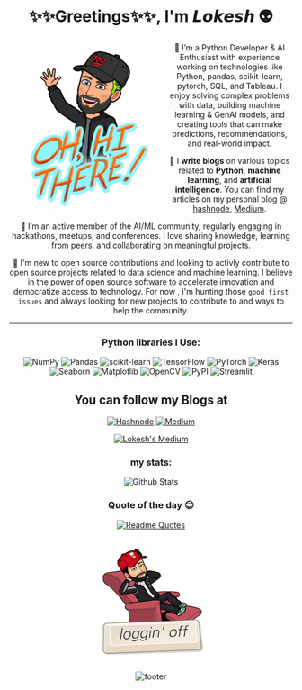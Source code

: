 <div align = "center">
<h1> ✨✨Greetings✨✨, I'm 𝙇𝙤𝙠𝙚𝙨𝙝 👽 </h1>
  
<div>
<img src = "./media/oh_hi_there.png" width = 280 align= 'left' style="margin-bottom: 10px; margin-top:15px">
</div>

🚀 I’m a Python Developer & AI Enthusiast with experience working on technologies like Python, pandas, scikit-learn, pytorch, SQL, and Tableau. I enjoy solving complex problems with data, building machine learning & GenAI models, and creating tools that can make predictions, recommendations, and real-world impact.

🚀 I **write blogs** on various topics related to **Python**, **machine learning**, and **artificial intelligence**. You can find my articles on my personal blog @ [hashnode](https://lokeshwarlakhi.hashnode.dev/), [Medium](https://medium.com/@lokeshwarlakhi).

🚀 I’m an active member of the AI/ML community, regularly engaging in hackathons, meetups, and conferences. I love sharing knowledge, learning from peers, and collaborating on meaningful projects.

🚀 I'm new to open source contributions and looking to activly contribute to open source projects related to data science and machine learning. I believe in the power of open source software to accelerate innovation and democratize access to technology. For now , i'm hunting those `good first issues` and always looking for new projects to contribute to and ways to help the community.

---

### Python libraries I Use:
![NumPy](https://img.shields.io/badge/numpy-%23013243.svg?style=for-the-badge&logo=numpy&logoColor=white)
![Pandas](https://img.shields.io/badge/pandas-%23150458.svg?style=for-the-badge&logo=pandas&logoColor=white)
![scikit-learn](https://img.shields.io/badge/scikit--learn-%23F7931E.svg?style=for-the-badge&logo=scikit-learn&logoColor=white)
![TensorFlow](https://img.shields.io/badge/TensorFlow-%23FF6F00.svg?style=for-the-badge&logo=TensorFlow&logoColor=white)
![PyTorch](https://img.shields.io/badge/PyTorch-%23EE4C2C.svg?style=for-the-badge&logo=PyTorch&logoColor=white)
![Keras](https://img.shields.io/badge/Keras-%23D00000.svg?style=for-the-badge&logo=Keras&logoColor=white)
![Seaborn](https://img.shields.io/badge/Seaborn-red.svg?style=for-the-badge&logo=Seaborn&logoColor=white)
![Matplotlib](https://img.shields.io/badge/matplotlib-orange.svg?style=for-the-badge&logo=matplotlib&logoColor=white)
![OpenCV](https://img.shields.io/badge/OpenCV-coral.svg?style=for-the-badge&logo=OpenCV&logoColor=white)
![PyPI](https://img.shields.io/badge/PyPI-purple.svg?style=for-the-badge&logo=PyPI&logoColor=white)
![Streamlit](https://img.shields.io/badge/Streamlit-royalblue.svg?style=for-the-badge&logo=Streamlit&logoColor=white)
<!-- ![Snowflake](https://img.shields.io/badge/snowflake-blue.svg?style=for-the-badge&logo=snowflake&logoColor=white) -->
<!-- ![PyTorch](https://img.shields.io/badge/PyTorch-darkpink.svg?style=for-the-badge&logo=PyTorch&logoColor=white) -->
<!-- ![SymPy](https://img.shields.io/badge/SymPy-teal.svg?style=for-the-badge&logo=Sympy&logoColor=white) -->
<!-- ![HuggingFace](https://img.shields.io/badge/HuggingFace-yellow.svg?style=for-the-badge&logo=HuggingFace&logoColor=white) -->
<!-- ![NLTK](https://img.shields.io/badge/NLTK-grey.svg?style=for-the-badge&logo=NLTK&logoColor=white) -->


## You can follow my Blogs at
[![Hashnode](https://img.shields.io/badge/Hashnode-2962FF?style=for-the-badge&logo=hashnode&logoColor=white)](https://lokeshwarlakhi.hashnode.dev/)
[![Medium](https://img.shields.io/badge/Medium-12100E?style=for-the-badge&logo=medium&logoColor=white)](https://medium.com/@lokeshwarlakhi)

[![Lokesh's Medium](https://github-readme-medium.vercel.app/?username=lokeshwarlakhi&text=Pink)](https://medium.com/@lokeshwarlakhi)

<!-- [![trophy](https://github-profile-trophy.vercel.app/?username=lokeshwarlakhi)](https://github.com/lokeshwarlakhi/github-profile-trophy) -->

### my stats:

![Github Stats](https://github-readme-stats.vercel.app/api?username=lokeshwarlakhi&count_private=true&show_icons=true&include_all_commits=true)

### Quote of the day 😌
[![Readme Quotes](https://quotes-github-readme.vercel.app/api?type=horizontal&theme=dark)](https://github.com/piyushsuthar/github-readme-quotes)

<div>
<img src = "./media/signingoff.png"  align= 'center' style="margin-bottom: 10px; margin-top:15px">
</div>

<!-- ![good bye](media/signingoff.png) -->

![footer](https://capsule-render.vercel.app/api?type=waving&color=gradient&height=80&section=footer&width=100)
